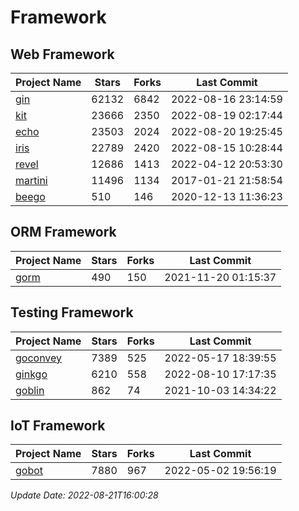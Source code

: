 # Framework

## Web Framework
| Project Name | Stars | Forks | Last Commit |
| ------------ | ----- | ----- | ----------- |
| [gin](https://github.com/gin-gonic/gin) | 62132 | 6842 | 2022-08-16 23:14:59 |
| [kit](https://github.com/go-kit/kit) | 23666 | 2350 | 2022-08-19 02:17:44 |
| [echo](https://github.com/labstack/echo) | 23503 | 2024 | 2022-08-20 19:25:45 |
| [iris](https://github.com/kataras/iris) | 22789 | 2420 | 2022-08-15 10:28:44 |
| [revel](https://github.com/revel/revel) | 12686 | 1413 | 2022-04-12 20:53:30 |
| [martini](https://github.com/go-martini/martini) | 11496 | 1134 | 2017-01-21 21:58:54 |
| [beego](https://github.com/astaxie/beego) | 510 | 146 | 2020-12-13 11:36:23 |

## ORM Framework
| Project Name | Stars | Forks | Last Commit |
| ------------ | ----- | ----- | ----------- |
| [gorm](https://github.com/jinzhu/gorm) | 490 | 150 | 2021-11-20 01:15:37 |

## Testing Framework
| Project Name | Stars | Forks | Last Commit |
| ------------ | ----- | ----- | ----------- |
| [goconvey](https://github.com/smartystreets/goconvey) | 7389 | 525 | 2022-05-17 18:39:55 |
| [ginkgo](https://github.com/onsi/ginkgo) | 6210 | 558 | 2022-08-10 17:17:35 |
| [goblin](https://github.com/franela/goblin) | 862 | 74 | 2021-10-03 14:34:22 |

## IoT Framework
| Project Name | Stars | Forks | Last Commit |
| ------------ | ----- | ----- | ----------- |
| [gobot](https://github.com/hybridgroup/gobot) | 7880 | 967 | 2022-05-02 19:56:19 |

*Update Date: 2022-08-21T16:00:28*